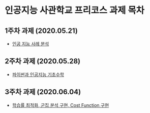 # 인공지능 사관학교 프리코스 과제 목차

## 1주차 과제 (2020.05.21)

* [인공 지능 사례 분석](https://github.com/JooEHyeon/GwangjuAISchool/blob/master/Assignment1.ipynb)

## 2주차 과제 (2020.05.28)

* [파이썬과 인공지능 기초수학](https://github.com/JooEHyeon/GwangjuAISchool/blob/master/2%EC%A3%BC%EC%B0%A8%EA%B3%BC%EC%A0%9C.ipynb)

## 3주차 과제 (2020.06.04)

* [학습률 최적화, 군집 분석 구현, Cost Function 구현](https://github.com/JooEHyeon/GwangjuAISchool/blob/master/3%EC%A3%BC%EC%B0%A8_%EA%B3%BC%EC%A0%9C%EC%9D%98_%EC%82%AC%EB%B3%B8.ipynb)
